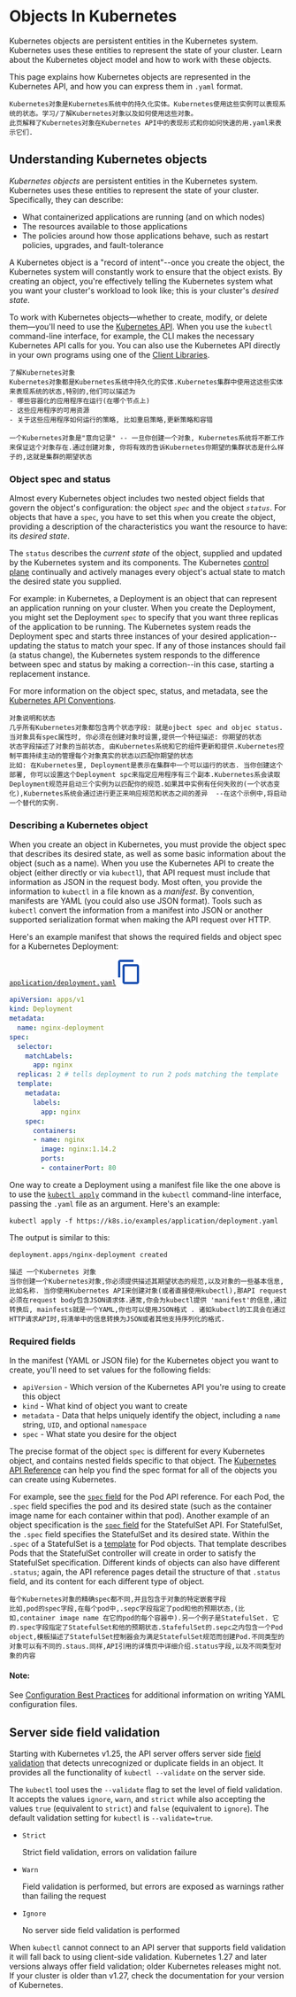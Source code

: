 # Objects In Kubernetes

Kubernetes objects are persistent entities in the Kubernetes system. Kubernetes uses these entities to represent the state of your cluster. Learn about the Kubernetes object model and how to work with these objects.

This page explains how Kubernetes objects are represented in the Kubernetes API, and how you can express them in `.yaml` format.

```
Kubernetes对象是Kubernetes系统中的持久化实体。Kubernetes使用这些实例可以表现系统的状态。学习/了解Kubernetes对象以及如何使用这些对象。
此页解释了Kubernetes对象在Kubernetes API中的表现形式和你如何快速的用.yaml来表示它们.
```

## Understanding Kubernetes objects

*Kubernetes objects* are persistent entities in the Kubernetes system. Kubernetes uses these entities to represent the state of your cluster. Specifically, they can describe:

- What containerized applications are running (and on which nodes)
- The resources available to those applications
- The policies around how those applications behave, such as restart policies, upgrades, and fault-tolerance

A Kubernetes object is a "record of intent"--once you create the object, the Kubernetes system will constantly work to ensure that the object exists. By creating an object, you're effectively telling the Kubernetes system what you want your cluster's workload to look like; this is your cluster's *desired state*.

To work with Kubernetes objects—whether to create, modify, or delete them—you'll need to use the [Kubernetes API](https://kubernetes.io/docs/concepts/overview/kubernetes-api/). When you use the `kubectl` command-line interface, for example, the CLI makes the necessary Kubernetes API calls for you. You can also use the Kubernetes API directly in your own programs using one of the [Client Libraries](https://kubernetes.io/docs/reference/using-api/client-libraries/).

```
了解Kubernetes对象
Kubernetes对象都是Kubernetes系统中持久化的实体.Kubernetes集群中使用这这些实体来表现系统的状态,特别的,他们可以描述为
- 哪些容器化的应用程序在运行(在哪个节点上)
- 这些应用程序的可用资源
- 关于这些应用程序如何运行的策略, 比如重启策略,更新策略和容错

一个Kubernetes对象是"意向记录" -- 一旦你创建一个对象, Kubernetes系统将不断工作来保证这个对象存在.通过创建对象, 你将有效的告诉Kubernetes你期望的集群状态是什么样子的,这就是集群的期望状态
```

### Object spec and status

Almost every Kubernetes object includes two nested object fields that govern the object's configuration: the object *`spec`* and the object *`status`*. For objects that have a `spec`, you have to set this when you create the object, providing a description of the characteristics you want the resource to have: its *desired state*.

The `status` describes the *current state* of the object, supplied and updated by the Kubernetes system and its components. The Kubernetes [control plane](https://kubernetes.io/docs/reference/glossary/?all=true#term-control-plane) continually and actively manages every object's actual state to match the desired state you supplied.

For example: in Kubernetes, a Deployment is an object that can represent an application running on your cluster. When you create the Deployment, you might set the Deployment `spec` to specify that you want three replicas of the application to be running. The Kubernetes system reads the Deployment spec and starts three instances of your desired application--updating the status to match your spec. If any of those instances should fail (a status change), the Kubernetes system responds to the difference between spec and status by making a correction--in this case, starting a replacement instance.

For more information on the object spec, status, and metadata, see the [Kubernetes API Conventions](https://git.k8s.io/community/contributors/devel/sig-architecture/api-conventions.md).

```
对象说明和状态
几乎所有Kubernetes对象都包含两个状态字段: 就是ojbect spec and objec status. 当对象具有spec属性时, 你必须在创建对象时设置,提供一个特征描述: 你期望的状态
状态字段描述了对象的当前状态, 由Kubernetes系统和它的组件更新和提供.Kubernetes控制平面持续主动的管理每个对象真实的状态以匹配你期望的状态
比如: 在Kubernetes里, Deployment是表示在集群中一个可以运行的状态. 当你创建这个部署, 你可以设置这个Deployment spc来指定应用程序有三个副本.Kubernetes系会读取Deployment规范并启动三个实例为以匹配你的规范.如果其中实例有任何失败的(一个状态变化),Kubernetes系统会通过进行更正来响应规范和状态之间的差异  --在这个示例中,将启动一个替代的实例.

```

### Describing a Kubernetes object

When you create an object in Kubernetes, you must provide the object spec that describes its desired state, as well as some basic information about the object (such as a name). When you use the Kubernetes API to create the object (either directly or via `kubectl`), that API request must include that information as JSON in the request body. Most often, you provide the information to `kubectl` in a file known as a *manifest*. By convention, manifests are YAML (you could also use JSON format). Tools such as `kubectl` convert the information from a manifest into JSON or another supported serialization format when making the API request over HTTP.

Here's an example manifest that shows the required fields and object spec for a Kubernetes Deployment:

[`application/deployment.yaml`](https://raw.githubusercontent.com/kubernetes/website/main/content/en/examples/application/deployment.yaml)![Copy application/deployment.yaml to clipboard](assets/copycode.svg+xml)

```yaml
apiVersion: apps/v1
kind: Deployment
metadata:
  name: nginx-deployment
spec:
  selector:
    matchLabels:
      app: nginx
  replicas: 2 # tells deployment to run 2 pods matching the template
  template:
    metadata:
      labels:
        app: nginx
    spec:
      containers:
      - name: nginx
        image: nginx:1.14.2
        ports:
        - containerPort: 80
```

One way to create a Deployment using a manifest file like the one above is to use the [`kubectl apply`](https://kubernetes.io/docs/reference/generated/kubectl/kubectl-commands#apply) command in the `kubectl` command-line interface, passing the `.yaml` file as an argument. Here's an example:

```shell
kubectl apply -f https://k8s.io/examples/application/deployment.yaml
```

The output is similar to this:

```
deployment.apps/nginx-deployment created
```

```
描述 一个Kubernetes 对象
当你创建一个Kubernetes对象,你必须提供描述其期望状态的规范,以及对象的一些基本信息,比如名称. 当你使用Kubernetes API来创建对象(或者直接使用kubectl),那API request必须在request body包含JSON请求体.通常,你会为kubectl提供 'manifest'的信息,通过转换后, mainfests就是一个YAML,你也可以使用JSON格式 . 诸如kubectl的工具会在通过HTTP请求API时,将清单中的信息转换为JSON或者其他支持序列化的格式.
```



### Required fields

In the manifest (YAML or JSON file) for the Kubernetes object you want to create, you'll need to set values for the following fields:

- `apiVersion` - Which version of the Kubernetes API you're using to create this object
- `kind` - What kind of object you want to create
- `metadata` - Data that helps uniquely identify the object, including a `name` string, `UID`, and optional `namespace`
- `spec` - What state you desire for the object

The precise format of the object `spec` is different for every Kubernetes object, and contains nested fields specific to that object. The [Kubernetes API Reference](https://kubernetes.io/docs/reference/kubernetes-api/) can help you find the spec format for all of the objects you can create using Kubernetes.

For example, see the [`spec` field](https://kubernetes.io/docs/reference/kubernetes-api/workload-resources/pod-v1/#PodSpec) for the Pod API reference. For each Pod, the `.spec` field specifies the pod and its desired state (such as the container image name for each container within that pod). Another example of an object specification is the [`spec` field](https://kubernetes.io/docs/reference/kubernetes-api/workload-resources/stateful-set-v1/#StatefulSetSpec) for the StatefulSet API. For StatefulSet, the `.spec` field specifies the StatefulSet and its desired state. Within the `.spec` of a StatefulSet is a [template](https://kubernetes.io/docs/concepts/workloads/pods/#pod-templates) for Pod objects. That template describes Pods that the StatefulSet controller will create in order to satisfy the StatefulSet specification. Different kinds of objects can also have different `.status`; again, the API reference pages detail the structure of that `.status` field, and its content for each different type of object.

```
每个Kubernetes对象的精确spec都不同,并且包含于对象的特定嵌套字段
比如,pod的spec字段,在每个pod中,.sepc字段指定了pod和他的预期状态,(比如,container image name 在它的pod的每个容器中).另一个例子是StatefulSet. 它的.spec字段指定了StatefulSet和他的预期状态.StafefulSet的.sepc之内包含一个Pod object,模板描述了StatefulSet控制器会为满足StatefulSet规范而创建Pod.不同类型的对象可以有不同的.staus.同样,API引用的详情页中详细介绍.status字段,以及不同类型对象的内容
```

#### Note:

See [Configuration Best Practices](https://kubernetes.io/docs/concepts/configuration/overview/) for additional information on writing YAML configuration files.

## Server side field validation

Starting with Kubernetes v1.25, the API server offers server side [field validation](https://kubernetes.io/docs/reference/using-api/api-concepts/#field-validation) that detects unrecognized or duplicate fields in an object. It provides all the functionality of `kubectl --validate` on the server side.

The `kubectl` tool uses the `--validate` flag to set the level of field validation. It accepts the values `ignore`, `warn`, and `strict` while also accepting the values `true` (equivalent to `strict`) and `false` (equivalent to `ignore`). The default validation setting for `kubectl` is `--validate=true`.

- `Strict`

  Strict field validation, errors on validation failure

- `Warn`

  Field validation is performed, but errors are exposed as warnings rather than failing the request

- `Ignore`

  No server side field validation is performed

When `kubectl` cannot connect to an API server that supports field validation it will fall back to using client-side validation. Kubernetes 1.27 and later versions always offer field validation; older Kubernetes releases might not. If your cluster is older than v1.27, check the documentation for your version of Kubernetes.

## 